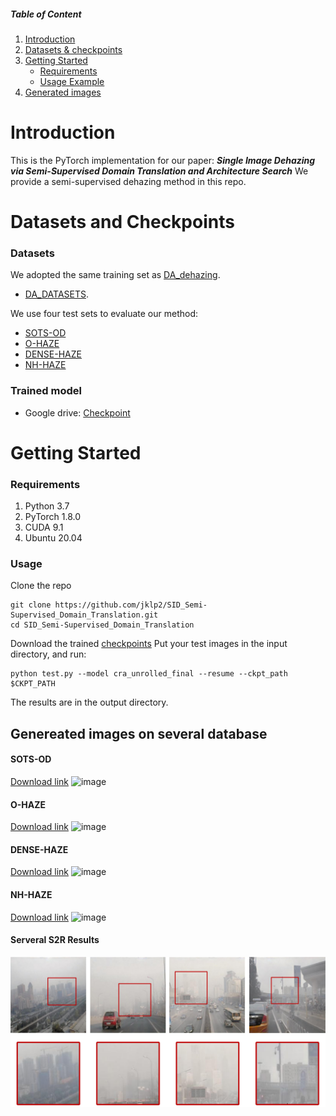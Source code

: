##### Table of Content

1. [Introduction](#introduction)
1. [Datasets & checkpoints](#datasets-and-checkpoints)
1. [Getting Started](#getting-started)
	- [Requirements](#requirements)
	- [Usage Example](#usage)
1. [Generated images](#genereated-images-on-several-database)
# Introduction
This is the PyTorch implementation for our paper:
***Single Image Dehazing via Semi-Supervised Domain Translation and Architecture Search***
We provide a semi-supervised dehazing method in this repo.
# Datasets and Checkpoints
### Datasets
We adopted the same training set as [DA_dehazing](https://github.com/HUSTSYJ/DA_dahazing). 
 - [DA_DATASETS](https://drive.google.com/drive/folders/10cP6Z-n2G0006_ppW1WxkQpNKg3mSfnj?usp=sharing).

We use four test sets to evaluate our method:
 - [SOTS-OD](https://drive.google.com/drive/folders/10cP6Z-n2G0006_ppW1WxkQpNKg3mSfnj?usp=sharing)
 - [O-HAZE](http://www.vision.ee.ethz.ch/ntire18/o-haze/O-HAZE.zip)
 - [DENSE-HAZE](https://data.vision.ee.ethz.ch/cvl/ntire19/dense-haze/files/Dense_Haze_NTIRE19.zip)
 - [NH-HAZE](https://data.vision.ee.ethz.ch/cvl/ntire20/nh-haze/files/NH-HAZE.zip)
### Trained model
 - Google drive: [Checkpoint](https://drive.google.com/file/d/1vHydxmBH8o5HuxVyG4ojRZWrr788zOp5/view?usp=sharing)

# Getting Started
### Requirements
1. Python 3.7
2. PyTorch 1.8.0
3. CUDA 9.1
4. Ubuntu 20.04

### Usage
Clone the repo
```
git clone https://github.com/jklp2/SID_Semi-Supervised_Domain_Translation.git
cd SID_Semi-Supervised_Domain_Translation
```
Download the trained [checkpoints](pretrained-checkpoint)
Put your test images in the input directory, and run:
```
python test.py --model cra_unrolled_final --resume --ckpt_path $CKPT_PATH
```
The results are in the output directory.
## Genereated images on several database
#### SOTS-OD
[Download link](https://drive.google.com/file/d/10EbzBsxML4DqvxapvhuXXOmLcA11pNRD/view?usp=sharing)
![image](imgs/sots.jpg)
#### O-HAZE
[Download link](https://drive.google.com/file/d/1n2VRc5iiYbPefthuM471X_psuhig4MD2/view?usp=sharing)
![image](imgs/o-haze.jpg)
#### DENSE-HAZE
[Download link](https://drive.google.com/file/d/1ISdv7ugn_b74zDqvO5mjTZSqytjwz3IV/view?usp=sharing)
![image](imgs/d-haze.jpg)
#### NH-HAZE
[Download link](https://drive.google.com/file/d/1xH-99_KfctaDDhV9ajZxiNl611BJMy6i/view?usp=sharing)
![image](imgs/nh-haze.jpg)
#### Serveral S2R Results
![image](imgs/S2R0627.jpg)
